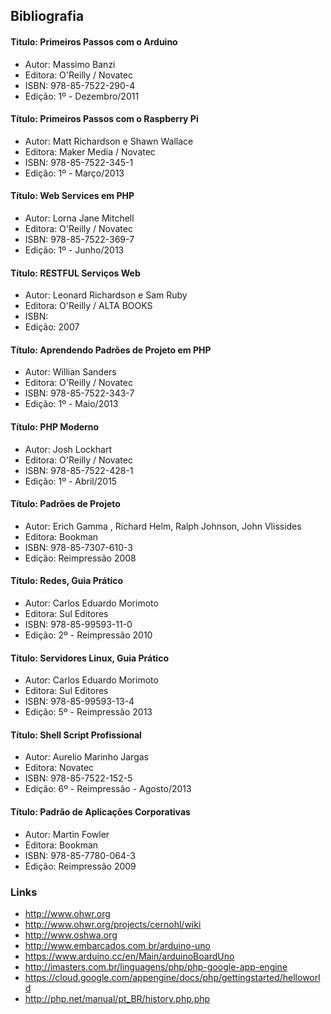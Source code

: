 ## Bibliografia

#### Titulo:   Primeiros Passos com o Arduino
- Autor:    Massimo Banzi
- Editora:  O'Reilly / Novatec
- ISBN:     978-85-7522-290-4
- Edição:   1º - Dezembro/2011

#### Título:   Primeiros Passos com o Raspberry Pi
- Autor:   Matt Richardson e Shawn Wallace
- Editora:  Maker Media / Novatec 
- ISBN:     978-85-7522-345-1
- Edição:   1º - Março/2013

#### Título:   Web Services em PHP
- Autor:    Lorna Jane Mitchell
- Editora:  O'Reilly / Novatec
- ISBN:     978-85-7522-369-7
- Edição:   1º - Junho/2013

#### Título:   RESTFUL Serviços Web
- Autor:   Leonard Richardson e Sam Ruby
- Editora:  O'Reilly / ALTA BOOKS
- ISBN:     
- Edição:   2007

#### Título:   Aprendendo Padrões de Projeto em PHP
- Autor:    Willian Sanders
- Editora:  O'Reilly / Novatec
- ISBN:     978-85-7522-343-7
- Edição:   1º - Maio/2013

#### Título:   PHP Moderno
- Autor:    Josh Lockhart
- Editora:  O'Reilly / Novatec
- ISBN:     978-85-7522-428-1
- Edição:   1º - Abril/2015

#### Título:   Padrões de Projeto
- Autor:    Erich Gamma , Richard Helm, Ralph Johnson, John Vlissides
- Editora:  Bookman
- ISBN:     978-85-7307-610-3
- Edição:   Reimpressão 2008

#### Título:   Redes, Guia Prático
- Autor:    Carlos Eduardo Morimoto
- Editora:  Sul Editores
- ISBN:     978-85-99593-11-0
- Edição:   2º - Reimpressão 2010

#### Título:   Servidores Linux, Guia Prático
- Autor:    Carlos Eduardo Morimoto
- Editora:  Sul Editores
- ISBN:     978-85-99593-13-4
- Edição:   5º - Reimpressão 2013

#### Título:   Shell Script Profissional
- Autor:    Aurelio Marinho Jargas
- Editora:  Novatec
- ISBN:     978-85-7522-152-5
- Edição:   6º - Reimpressão - Agosto/2013

#### Título:   Padrão de Aplicações Corporativas
- Autor:    Martin Fowler
- Editora:  Bookman
- ISBN:     978-85-7780-064-3
- Edição:   Reimpressão 2009

### Links
- http://www.ohwr.org
- http://www.ohwr.org/projects/cernohl/wiki
- http://www.oshwa.org
- http://www.embarcados.com.br/arduino-uno
- https://www.arduino.cc/en/Main/arduinoBoardUno
- http://imasters.com.br/linguagens/php/php-google-app-engine
- https://cloud.google.com/appengine/docs/php/gettingstarted/helloworld
- http://php.net/manual/pt_BR/history.php.php






